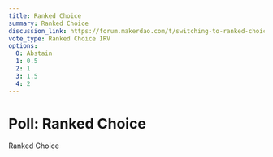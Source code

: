 ```yaml
---
title: Ranked Choice
summary: Ranked Choice
discussion_link: https://forum.makerdao.com/t/switching-to-ranked-choice-voting-for-the-multiple-choice-governance-votes/912
vote_type: Ranked Choice IRV
options:
  0: Abstain
  1: 0.5
  2: 1
  3: 1.5
  4: 2
---
```


# Poll: Ranked Choice

Ranked Choice
